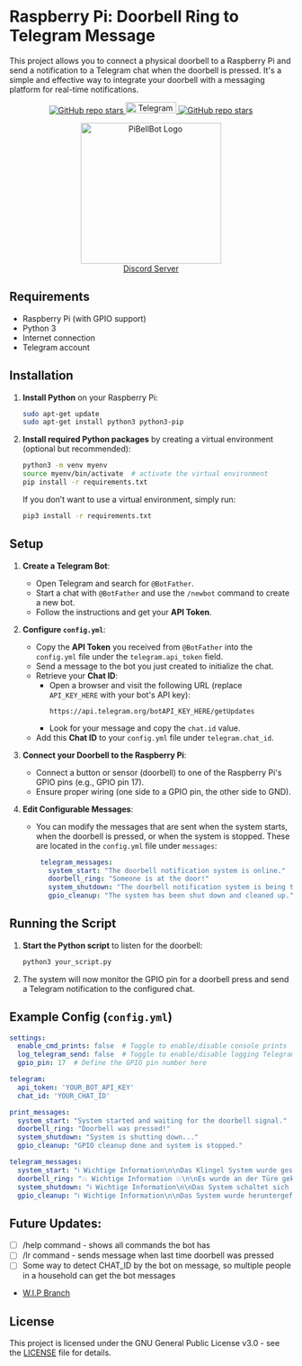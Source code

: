 # Raspberry Pi: Doorbell Ring to Telegram Message 

This project allows you to connect a physical doorbell to a Raspberry Pi and send a notification to a Telegram chat when the doorbell is pressed. It's a simple and effective way to integrate your doorbell with a messaging platform for real-time notifications.

<p align="center">
  <a href="https://github.com/EbookFoundation/free-programming-books/stargazers">
    <img src="https://img.shields.io/github/forks/SimpliAj/PiBellBot?style=flat&logo=github&logoColor=whitesmoke&label=Forks" alt="GitHub repo stars"/>
    <img src="https://img.shields.io/badge/Telegram-2CA5E0?style=for-the-badge&logo=telegram&logoColor=white" alt="Telegram Badge" width="90"  height="20"/>
    <img src="https://img.shields.io/github/stars/SimpliAj/PiBellBot?style=flat&logo=github&logoColor=whitesmoke&label=Stars" alt="GitHub repo stars"/>
  </a>
</p>
<p align="center">
  <img src="https://i.imgur.com/PalLh0Y.png" alt="PiBellBot Logo" width="250"/>
  <br><a href="https://discord.gg/dRjXvWcbsM">Discord Server</a>
</p>


## Requirements

- Raspberry Pi (with GPIO support)
- Python 3
- Internet connection
- Telegram account

## Installation

1. **Install Python** on your Raspberry Pi:
   ```bash
   sudo apt-get update
   sudo apt-get install python3 python3-pip
   ```

2. **Install required Python packages** by creating a virtual environment (optional but recommended):
   ```bash
   python3 -m venv myenv
   source myenv/bin/activate  # activate the virtual environment
   pip install -r requirements.txt
   ```

   If you don’t want to use a virtual environment, simply run:
   ```bash
   pip3 install -r requirements.txt
   ```

## Setup

1. **Create a Telegram Bot**:
   - Open Telegram and search for `@BotFather`.
   - Start a chat with `@BotFather` and use the `/newbot` command to create a new bot.
   - Follow the instructions and get your **API Token**.
   
2. **Configure `config.yml`**:
   - Copy the **API Token** you received from `@BotFather` into the `config.yml` file under the `telegram.api_token` field.
   - Send a message to the bot you just created to initialize the chat.
   - Retrieve your **Chat ID**:
     - Open a browser and visit the following URL (replace `API_KEY_HERE` with your bot's API key):
       ```
       https://api.telegram.org/botAPI_KEY_HERE/getUpdates
       ```
     - Look for your message and copy the `chat.id` value.
   - Add this **Chat ID** to your `config.yml` file under `telegram.chat_id`.

3. **Connect your Doorbell to the Raspberry Pi**:
   - Connect a button or sensor (doorbell) to one of the Raspberry Pi's GPIO pins (e.g., GPIO pin 17).
   - Ensure proper wiring (one side to a GPIO pin, the other side to GND).

4. **Edit Configurable Messages**:
   - You can modify the messages that are sent when the system starts, when the doorbell is pressed, or when the system is stopped. These are located in the `config.yml` file under `messages`:
     ```yaml
      telegram_messages:
        system_start: "The doorbell notification system is online."
        doorbell_ring: "Someone is at the door!"
        system_shutdown: "The doorbell notification system is being turned off."
        gpio_cleanup: "The system has been shut down and cleaned up."
     ```

## Running the Script

1. **Start the Python script** to listen for the doorbell:
   ```bash
   python3 your_script.py
   ```

2. The system will now monitor the GPIO pin for a doorbell press and send a Telegram notification to the configured chat.

## Example Config (`config.yml`)

```yaml
settings:
  enable_cmd_prints: false  # Toggle to enable/disable console prints
  log_telegram_send: false  # Toggle to enable/disable logging Telegram message send status
  gpio_pin: 17  # Define the GPIO pin number here

telegram:
  api_token: 'YOUR_BOT_API_KEY'
  chat_id: 'YOUR_CHAT_ID'

print_messages:
  system_start: "System started and waiting for the doorbell signal."
  doorbell_ring: "Doorbell was pressed!"
  system_shutdown: "System is shutting down..."
  gpio_cleanup: "GPIO cleanup done and system is stopped."

telegram_messages:
  system_start: "ℹ️ Wichtige Information\n\nDas Klingel System wurde gestartet!"
  doorbell_ring: "💥 Wichtige Information 💥\n\nEs wurde an der Türe geklingelt!"
  system_shutdown: "ℹ️ Wichtige Information\n\nDas System schaltet sich aus!"
  gpio_cleanup: "ℹ️ Wichtige Information\n\nDas System wurde heruntergefahren."
```

## Future Updates:
- [ ] /help command - shows all commands the bot has
- [ ] /lr command - sends message when last time doorbell was pressed
- [ ] Some way to detect CHAT_ID by the bot on message, so multiple people in a household can get the bot messages
- [W.I.P Branch](https://github.com/SimpliAj/PiBellBot/tree/multiple_chat_ids)


## License

This project is licensed under the GNU General Public License v3.0 - see the [LICENSE](LICENSE) file for details.
